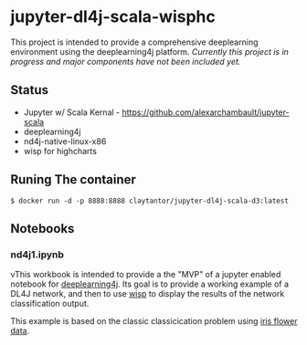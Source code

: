 # jupyter-dl4j-scala-wisphc

This project is intended to provide a comprehensive deeplearning environment
using the deeplearning4j platform. *Currently this project is in progress and 
major components have not been included yet.* 

## Status

* Jupyter w/ Scala Kernal - https://github.com/alexarchambault/jupyter-scala
* deeplearning4j 
* nd4j-native-linux-x86 
* wisp for highcharts 

## Runing The container

```
$ docker run -d -p 8888:8888 claytantor/jupyter-dl4j-scala-d3:latest
```

## Notebooks

### nd4j1.ipynb
vThis workbook is intended to provide a the "MVP" of a jupyter enabled notebook for
 [deeplearning4j](https://deeplearning4j.org). Its goal is to provide a working 
 example of a DL4J network, and then to use [wisp](https://github.com/quantifind/wisp) 
 to display the results of the network classification output.
 
 This example is based on the classic classicication problem using 
 [iris flower data](https://en.wikipedia.org/wiki/Iris_flower_data_set). 
